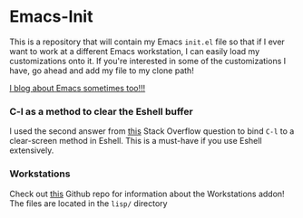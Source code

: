 # Emacs-Init
This is a repository that will contain my Emacs `init.el` file so that if I ever want to work at a different Emacs workstation, I can easily load my customizations onto it. 
If you're interested in some of the customizations I have, go ahead and add my file to my clone path!

[I blog about Emacs sometimes too!!!](https://dev.to/sishaarrao/the-3-stages-of-beauty-in-emacs-from-a-17-year-olds-perspective)

### C-l as a method to clear the Eshell buffer
I used the second answer from [this](http://stackoverflow.com/questions/7733668/command-to-clear-shell-while-using-emacs-shell) Stack Overflow question to bind `C-l` to a clear-screen method in Eshell. This is a must-have if you use Eshell extensively. 

### Workstations
Check out [this](https://github.com/tlh/workgroups.el) Github repo for information about the Workstations addon! The files are located in the `lisp/` directory
